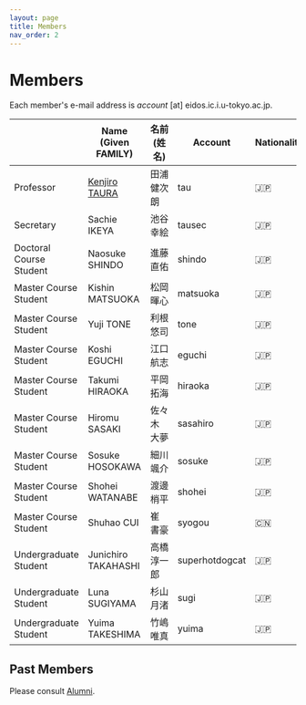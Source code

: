 ```yaml
---
layout: page
title: Members
nav_order: 2
---
```


# Members

Each member's e-mail address is _account_ [at] eidos.ic.i.u-tokyo.ac.jp.

||Name (Given FAMILY)|名前 (姓 名)|Account|Nationality|
|---|---|---|---|---|
|Professor|[Kenjiro TAURA](https://taura.github.io/) |田浦 健次朗|tau|:jp:|
|Secretary|Sachie IKEYA|池谷 幸絵|tausec|:jp:|
|Doctoral Course Student|Naosuke SHINDO|進藤 直佑|shindo|:jp:|
|Master Course Student|Kishin MATSUOKA|松岡 暉心|matsuoka|:jp:|
|Master Course Student|Yuji TONE|利根 悠司|tone|:jp:|
|Master Course Student|Koshi EGUCHI|江口 航志|eguchi|:jp:|
|Master Course Student|Takumi HIRAOKA|平岡 拓海|hiraoka|:jp:|
|Master Course Student|Hiromu SASAKI|佐々木 大夢|sasahiro|:jp:|
|Master Course Student|Sosuke HOSOKAWA|細川 颯介|sosuke|:jp:|
|Master Course Student|Shohei WATANABE|渡邊 梢平|shohei|:jp:|
|Master Course Student|Shuhao CUI|崔 書豪|syogou|:cn:|
|Undergraduate Student|Junichiro TAKAHASHI|高橋 淳一郎|superhotdogcat|:jp:|
|Undergraduate Student|Luna SUGIYAMA|杉山 月渚|sugi|:jp:|
|Undergraduate Student|Yuima TAKESHIMA|竹嶋 唯真|yuima|:jp:|

## Past Members

Please consult [Alumni](alumni).
